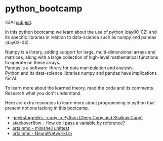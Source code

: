 # python_bootcamp

42AI [subject](https://github.com/42-AI/bootcamp_python).

In this python bootcamp we learn about the use of python (day00-02) and its specific libraries in relation to data-science such as numpy and pandas (day03-04).

Numpy is a library, adding support for large, multi-dimensional arrays and matrices, along with a large collection of high-level mathematical functions to operate on these arrays.<br>
Pandas is a software library for data manipulation and analysis.<br>
Python and its data-science libraries numpy and pandas have implications for AI.

To learn more about the learned theory, read the code and its comments. Research what you don't understand.

Here are extra resources to learn more about programming in python that present notions lacking in this bootcamp.
* [geeksforgeeks - copy in Python (Deep Copy and Shallow Copy)](https://www.geeksforgeeks.org/copy-python-deep-copy-shallow-copy/)<br>
* [stackoverflow - How do I pass a variable by reference?](https://stackoverflow.com/questions/986006/how-do-i-pass-a-variable-by-reference)<br>
* [artainmo - minishell unittest](https://github.com/artainmo/minishell-unittest)<br>
* [artainmo - NeuralNetworkLib](https://github.com/artainmo/NeuralNetworkLib)<br>
